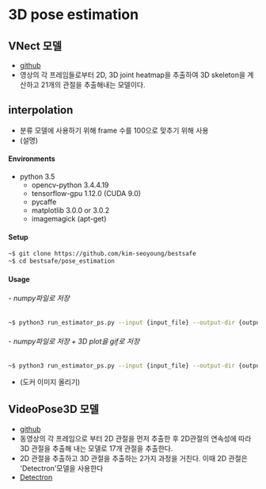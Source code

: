 # 3D pose estimation

## VNect 모델
* [github](https://github.com/XinArkh/VNect)
* 영상의 각 프레임들로부터 2D, 3D joint heatmap을 추출하여 3D skeleton을 계산하고 21개의 관절을 추출해내는 모델이다.

## interpolation
* 분류 모델에 사용하기 위해 frame 수를 100으로 맞추기 위해 사용
* (설명)

#### Environments
- python 3.5
  - opencv-python 3.4.4.19
  - tensorflow-gpu 1.12.0 (CUDA 9.0)
  - pycaffe
  - matplotlib 3.0.0 or 3.0.2
  - imagemagick (apt-get)
 
#### Setup
```bash
~$ git clone https://github.com/kim-seoyoung/bestsafe
~$ cd bestsafe/pose_estimation
```

#### Usage
###### - numpy파일로 저장
```bash
~$ python3 run_estimator_ps.py --input {input_file} --output-dir {output_directory}
```
###### - numpy파일로 저장 + 3D plot을 gif로 저장
```bash
~$ python3 run_estimator_ps.py --input {input_file} --output-dir {output_directory} --savegif True
```


- (도커 이미지 올리기)


## VideoPose3D 모델
* [github](https://github.com/facebookresearch/VideoPose3D)
* 동영상의 각 프레임으로 부터 2D 관절을 먼저 추출한 후 2D관절의 연속성에 따라 3D 관절을 추출해 내는 모델로 17개 관절을 추출한다.
* 2D 관절을 추출하고 3D 관절을 추출하는 2가지 과정을 거친다. 이때 2D 관절은 'Detectron'모델을 사용한다
* [Detectron](https://github.com/facebookresearch/Detectron)
